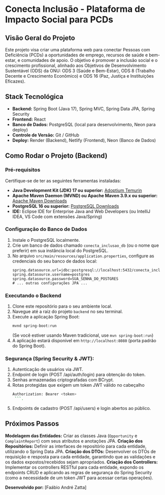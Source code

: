 # Conecta Inclusão - Plataforma de Impacto Social para PCDs

## Visão Geral do Projeto
Este projeto visa criar uma plataforma web para conectar Pessoas com Deficiência (PCDs) a oportunidades de emprego, recursos de saúde e bem-estar, e comunidades de apoio. O objetivo é promover a inclusão social e o crescimento profissional, alinhado aos Objetivos de Desenvolvimento Sustentável (ODS) da ONU: ODS 3 (Saúde e Bem-Estar), ODS 8 (Trabalho Decente e Crescimento Econômico) e ODS 16 (Paz, Justiça e Instituições Eficazes).

## Stack Tecnológica
* **Backend:** Spring Boot (Java 17), Spring MVC, Spring Data JPA, Spring Security
* **Frontend:** React
* **Banco de Dados:** PostgreSQL (local para desenvolvimento, Neon para deploy)
* **Controle de Versão:** Git / GitHub
* **Deploy:** Render (Backend), Netlify (Frontend), Neon (Banco de Dados)

## Como Rodar o Projeto (Backend)

### Pré-requisitos
Certifique-se de ter as seguintes ferramentas instaladas:
* **Java Development Kit (JDK) 17 ou superior:** [Adoptium Temurin](https://adoptium.net/temurin/releases/)
* **Apache Maven Daemon (MVND) ou Apache Maven 3.9.x ou superior:** [Apache Maven Downloads](https://maven.apache.org/download.cgi)
* **PostgreSQL 16 ou superior:** [PostgreSQL Downloads](https://www.postgresql.org/download/windows/)
* **IDE:** Eclipse IDE for Enterprise Java and Web Developers (ou IntelliJ IDEA, VS Code com extensões Java/Spring)

### Configuração do Banco de Dados
1.  Instale o PostgreSQL localmente.
2.  Crie um banco de dados chamado `conecta_inclusao_db` (ou o nome que preferir) em sua instância local do PostgreSQL.
3.  No arquivo `src/main/resources/application.properties`, configure as credenciais do seu banco de dados local:
    ```properties
    spring.datasource.url=jdbc:postgresql://localhost:5432/conecta_inclusao_db
    spring.datasource.username=postgres
    spring.datasource.password=SUA_SENHA_DO_POSTGRES
    # ... outras configurações JPA ...
    ```

### Executando o Backend
1.  Clone este repositório para o seu ambiente local.
2.  Navegue até a raiz do projeto `backend` no seu terminal.
3.  Execute a aplicação Spring Boot:
    ```bash
    mvnd spring-boot:run
    ```
    (Se você estiver usando Maven tradicional, use `mvn spring-boot:run`)
4.  A aplicação estará disponível em `http://localhost:8080` (porta padrão do Spring Boot).

### Segurança (Spring Security & JWT):
1.  Autenticação de usuários via JWT.
2.  Endpoint de login (POST /api/auth/login) para obtenção do token.
3. Senhas armazenadas criptografadas com BCrypt.
4. Rotas protegidas que exigem um token JWT válido no cabeçalho 
    ```bash
    Authorization: Bearer <token>
     ```.
5. Endpoints de cadastro (POST /api/users) e login abertos ao público.

## Próximos Passos
**Modelagem das Entidades:** Criar as classes Java (`Opportunity` e `ComplaintReport`) com seus atributos e anotações JPA.
**Criação dos Repositórios:** Definir as interfaces de repositório para cada entidade, utilizando o Spring Data JPA.
**Criação dos DTOs:** Desenvolver os DTOs de requisição e resposta para cada entidade, garantindo que as validações e os dados expostos/recebidos sejam apropriados.
**Criação dos Controllers:** Implementar os controllers RESTful para cada entidade, expondo os endpoints CRUD e aplicando as regras de segurança do Spring Security (como a necessidade de um token JWT para acessar certas operações).

**Desenvolvido por:** [Faábio André Zatta]